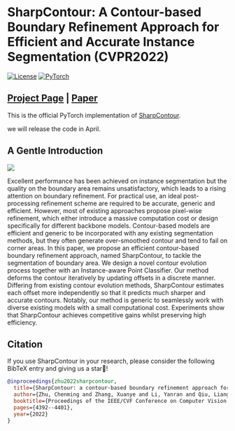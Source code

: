 # SharpContour: A Contour-based Boundary Refinement Approach for Efficient and Accurate Instance Segmentation (CVPR2022)

[![License](https://img.shields.io/badge/License-Apache_2.0-blue.svg)](https://opensource.org/licenses/Apache-2.0) 
<a href="https://pytorch.org/get-started/locally/"><img alt="PyTorch" src="https://img.shields.io/badge/PyTorch-ee4c2c?logo=pytorch&logoColor=white"></a>

## [Project Page](https://xyzhang17.github.io/SharpContour/) | [Paper](https://arxiv.org/abs/2203.13312) 

This is the official PyTorch implementation of [SharpContour]().


we will release the code in April.



## A Gentle Introduction

![](/figs/teaser.png)

Excellent performance has been achieved on instance segmentation but the quality on the boundary area remains unsatisfactory, which leads to a rising attention on boundary refinement. For practical use, an ideal post-processing refinement scheme are required to be accurate, generic and efficient. However, most of existing approaches propose pixel-wise refinement, which either introduce a massive computation cost or design specifically for different backbone models. Contour-based models are efficient and generic to be incorporated with any existing segmentation methods, but they often generate over-smoothed contour and tend to fail on corner areas. In this paper, we propose an efficient contour-based boundary refinement approach, named SharpContour, to tackle the segmentation of boundary area. We design a novel contour evolution process together with an Instance-aware Point Classifier. Our method deforms the contour iteratively by updating offsets in a discrete manner. Differing from existing contour evolution methods, SharpContour estimates each offset more independently so that it predicts much sharper and accurate contours. Notably, our method is generic to seamlessly work with diverse existing models with a small computational cost. Experiments show that SharpContour achieves competitive gains whilst preserving high efficiency. 


## Citation

If you use SharpContour in your research, please consider the following BibTeX entry and giving us a star🌟!

```BibTeX
@inproceedings{zhu2022sharpcontour,
  title={SharpContour: a contour-based boundary refinement approach for efficient and accurate instance segmentation},
  author={Zhu, Chenming and Zhang, Xuanye and Li, Yanran and Qiu, Liangdong and Han, Kai and Han, Xiaoguang},
  booktitle={Proceedings of the IEEE/CVF Conference on Computer Vision and Pattern Recognition},
  pages={4392--4401},
  year={2022}
}
```

